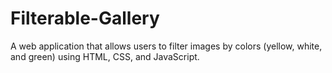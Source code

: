 # Filterable-Gallery
A web application that allows users to filter images by colors (yellow, white, and green) using HTML, CSS, and JavaScript.
